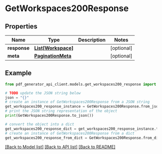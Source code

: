 # GetWorkspaces200Response


## Properties

Name | Type | Description | Notes
------------ | ------------- | ------------- | -------------
**response** | [**List[Workspace]**](Workspace.md) |  | [optional] 
**meta** | [**PaginationMeta**](PaginationMeta.md) |  | [optional] 

## Example

```python
from pdf_generator_api_client.models.get_workspaces200_response import GetWorkspaces200Response

# TODO update the JSON string below
json = "{}"
# create an instance of GetWorkspaces200Response from a JSON string
get_workspaces200_response_instance = GetWorkspaces200Response.from_json(json)
# print the JSON string representation of the object
print(GetWorkspaces200Response.to_json())

# convert the object into a dict
get_workspaces200_response_dict = get_workspaces200_response_instance.to_dict()
# create an instance of GetWorkspaces200Response from a dict
get_workspaces200_response_from_dict = GetWorkspaces200Response.from_dict(get_workspaces200_response_dict)
```
[[Back to Model list]](../README.md#documentation-for-models) [[Back to API list]](../README.md#documentation-for-api-endpoints) [[Back to README]](../README.md)


